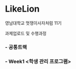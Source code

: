 # LikeLion
<!Doctype>
<html>
<head>
</head>

<body>
<p> 영남대학교 멋쟁이사자처럼 11기 </p>
<p> 과제업로드 및 수행과정</p>
<h3> - 공통트랙 <HTML/CSS 실습> </h2>
<h3> - Week1 <학생 관리 프로그램> </h2>
</body>

</html>
